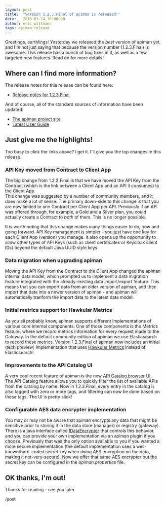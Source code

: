 ```yaml
---
layout: post
title:  "Version 1.2.3.Final of apiman is released!"
date:   2016-03-24 10:00:00
author: eric_wittmann
tags: apiman release
---
```


Greetings, earthlings!  Yesterday we released the *best* version of apiman yet,
and I'm not just saying that because the version number (1.2.3.Final) is awesome.
This release has a bunch of bug fixes in it, as well as a few targeted new 
features.  Read on for more details!

<!--more-->

## Where can I find more information?
The release notes for this release can be found here:

* [Release notes for 1.2.3.Final](https://red.ht/21HvJDe)

And of course, all of the standard sources of information have been updated:

* [The apiman project site](https://www.apiman.io/)
* [Latest User Guide](https://www.apiman.io/latest/user-guide.html)

## Just give me the highlights!
Too busy to click the links above?  I get it.  I'll give you the top changes in this
release.

### API Key moved from Contract to Client App
The big change from 1.2.2.Final is that we have moved the API Key from the Contract
(which is the link between a Client App and an API it consumes) to the Client App.  
This change was suggested by a number of community members, and it does make a lot
of sense.  The primary down-side to this change is that you are now limited to one
Contract per Client App per API. Previously if an API was offered through, for example,
a Gold and a Silver plan, you could actually create a Contract to *both* of them.
This is no longer possible.

It is worth noting that this change makes many things easier to do, now and going 
forward.  API Key management is simpler - you just have one key for each Client App
(version) you manage.  It also opens up the opportunity to allow other types of 
API Keys (such as client certificates or Keycloak client IDs) beyond the default 
Java UUID style keys.

### Data migration when upgrading apiman
Moving the API Key from the Contract to the Client App changed the apiman internal
data model, which prompted us to implement a data migration feature integrated with
the already-existing data import/export feature.  This means that you can export
data from an older version of apiman, and then import that data into a newer version
of apiman - and apiman will automatically tranform the import data to the latest
data model.

### Initial metrics support for Hawkular Metrics
As you all probably know, apiman supports different implementations of various core
internal components.  One of those components is the Metrics feature, where we 
record metrics information for every request made to the Gateway.  In the default
community edition of apiman we use Elasticsearch to record these metrics.  Version
1.2.3.Final of apiman now includes an initial (tech preview) implementation that
uses [Hawkular Metrics](https://www.hawkular.org/docs/components/metrics/index.html) 
instead of Elasticsearch!

### Improvements to the API Catalog UI
A very cool recent feature of apiman is the new 
[API Catalog browser UI](https://www.apiman.io/blog/apiman/1.2.x/manager/catalog/2016/03/23/api-catalog.html).  
The API Catalog feature allows you to quickly filter the list of available APIs from
the catalog by name.  Now in 1.2.3.Final, every entry in the catalog is also tagged
with zero or more tags, and filtering can now be done based on these tags.  The UI
is pretty slick!

### Configurable AES data encrypter implementation
You may or may not be aware that apiman encrypts any data that might be sensitive prior
to storing it in the data store (manager) or registry (gateway).  There is a java
interface called [IDataEncrypter](https://github.com/apiman/apiman/blob/apiman-1.2.3.Final/common/util/src/main/java/io/apiman/common/util/crypt/IDataEncrypter.java) 
that controls this behavior, and you can provide your own implementation via an apiman
plugin if you choose.  Previously that was the only option available to you if you
wanted a more secure implementation (the default implementation uses a well-known/hard-coded
secret key when doing AES encryption on the data, making it not-very-secure).  Now we
offer that same AES encrypter but the secret key can be configured in the *apiman.properties*
file.

## OK thanks, I'm out!
Thanks for reading - see you later.

/post
